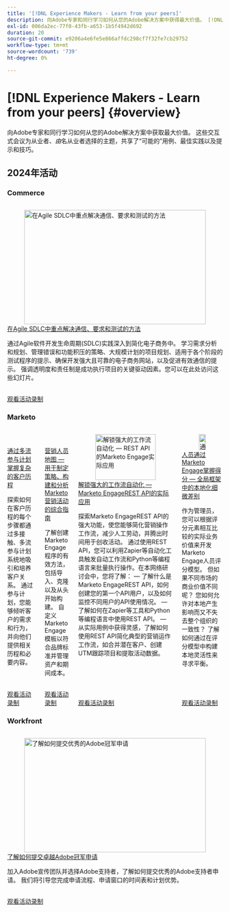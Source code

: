 ```yaml
---
title: '[!DNL Experience Makers - Learn from your peers]'
description: 向Adobe专家和同行学习如何从您的Adobe解决方案中获得最大价值。 [!DNL Experience Makers - Learn from your peers] 是虚拟客户学习活动的全球系列，重点是深入了解 [!DNL Adobe Experience Cloud] 解决方案。
exl-id: 006da2ec-77f0-43fb-a653-1b5f4942d692
duration: 20
source-git-commit: e9206a4e6fe5e866affdc298cf7f32fe7cb29752
workflow-type: tm+mt
source-wordcount: '739'
ht-degree: 0%

---
```


# [!DNL Experience Makers - Learn from your peers] {#overview}

<!-- <img alt="Experience Makers Learn from your peers" src="./assets/skill-exchange.png" /> -->

向Adobe专家和同行学习如何从您的Adobe解决方案中获取最大价值。 这些交互式会议为从业者、_由_&#x200B;名从业者选择的主题，共享了“可能的”用例、最佳实践以及提示和技巧。

## 2024年活动

### Commerce

<!-- CARDS
* https://experienceleague.adobe.com/en/docs/events/learn-from-your-peers-recordings/commerce/feb2024/agile-sdlc
-->
<!-- START CARDS HTML - DO NOT MODIFY BY HAND -->
<div class="columns">
    <div class="column is-half-tablet is-half-desktop is-one-third-widescreen" aria-label="A Focused Approach on Communication, Requirements, and Testing in Agile SDLC">
        <div class="card" style="height: 100%; display: flex; flex-direction: column; height: 100%;">
            <div class="card-image">
                <figure class="image x-is-16by9">
                    <a href="https://experienceleague.adobe.com/en/docs/events/learn-from-your-peers-recordings/commerce/feb2024/agile-sdlc" title="在Agile SDLC中重点解决通信、要求和测试的方法">
                        <img class="is-bordered-r-small" src="https://video.tv.adobe.com/v/3427501/?format=jpeg&nocache=1731456419215" alt="在Agile SDLC中重点解决通信、要求和测试的方法"
                             style="width: 100%; aspect-ratio: 16 / 9; object-fit: cover; overflow: hidden; display: block; margin: auto;">
                    </a>
                </figure>
            </div>
            <div class="card-content is-padded-small" style="display: flex; flex-direction: column; flex-grow: 1; justify-content: space-between;">
                <div class="top-card-content">
                    <p class="headline is-size-6 has-text-weight-bold">
                        <a href="https://experienceleague.adobe.com/en/docs/events/learn-from-your-peers-recordings/commerce/feb2024/agile-sdlc" title="在Agile SDLC中重点解决通信、要求和测试的方法">在Agile SDLC中重点解决通信、要求和测试的方法</a>
                    </p>
                    <p class="is-size-6">通过Agile软件开发生命周期(SDLC)实践深入到简化电子商务中。  学习需求分析和规划、管理错误和功能积压的策略、大规模计划的项目规划、适用于各个阶段的测试程序的提示、确保开发强大且可靠的电子商务网站，以及促进有效通信的提示。 强调透明度和责任制是成功执行项目的关键驱动因素。您可以在此处访问这些幻灯片。</p>
                </div>
                <a href="https://experienceleague.adobe.com/en/docs/events/learn-from-your-peers-recordings/commerce/feb2024/agile-sdlc" class="spectrum-Button spectrum-Button--outline spectrum-Button--primary spectrum-Button--sizeM" style="align-self: flex-start; margin-top: 1rem;">
                    <span class="spectrum-Button-label has-no-wrap has-text-weight-bold">观看活动录制</span>
                </a>
            </div>
        </div>
    </div>
</div>
<!-- END CARDS HTML - DO NOT MODIFY BY HAND -->




### Marketo

<!-- CARDS
* https://experienceleague.adobe.com/en/docs/events/learn-from-your-peers-recordings/marketo/sept2024/multi-stream-engagement-programs
* https://experienceleague.adobe.com/en/docs/events/learn-from-your-peers-recordings/marketo/july2024/marketers-map-marketo-campaigns
* https://experienceleague.adobe.com/en/docs/events/learn-from-your-peers-recordings/marketo/april2024/practical-applications-of-marketo-engage-rest-api
* https://experienceleague.adobe.com/en/docs/events/learn-from-your-peers-recordings/marketo/jan2024/person-scoring-mastery
-->
<!-- START CARDS HTML - DO NOT MODIFY BY HAND -->
<div class="columns">
    <div class="column is-half-tablet is-half-desktop is-one-third-widescreen" aria-label="Master complex customer journeys with Multi-Stream Engagement Programs">
        <div class="card" style="height: 100%; display: flex; flex-direction: column; height: 100%;">
            <div class="card-image">
                <figure class="image x-is-16by9">
                    <a href="https://experienceleague.adobe.com/en/docs/events/learn-from-your-peers-recordings/marketo/sept2024/multi-stream-engagement-programs" title="通过多流参与计划掌握复杂的客户历程">
                        <img class="is-bordered-r-small" src="https://video.tv.adobe.com/v/3434490/?format=jpeg&nocache=1731456420481" alt="通过多流参与计划掌握复杂的客户历程"
                             style="width: 100%; aspect-ratio: 16 / 9; object-fit: cover; overflow: hidden; display: block; margin: auto;">
                    </a>
                </figure>
            </div>
            <div class="card-content is-padded-small" style="display: flex; flex-direction: column; flex-grow: 1; justify-content: space-between;">
                <div class="top-card-content">
                    <p class="headline is-size-6 has-text-weight-bold">
                        <a href="https://experienceleague.adobe.com/en/docs/events/learn-from-your-peers-recordings/marketo/sept2024/multi-stream-engagement-programs" title="通过多流参与计划掌握复杂的客户历程">通过多流参与计划掌握复杂的客户历程</a>
                    </p>
                    <p class="is-size-6">探索如何在客户历程的每个步骤都通过多接触、多流参与计划系统地吸引和培养客户关系。 通过参与计划，您能够倾听客户的需求和行为，并向他们提供相关历程和必要内容。</p>
                </div>
                <a href="https://experienceleague.adobe.com/en/docs/events/learn-from-your-peers-recordings/marketo/sept2024/multi-stream-engagement-programs" class="spectrum-Button spectrum-Button--outline spectrum-Button--primary spectrum-Button--sizeM" style="align-self: flex-start; margin-top: 1rem;">
                    <span class="spectrum-Button-label has-no-wrap has-text-weight-bold">观看活动录制</span>
                </a>
            </div>
        </div>
    </div>
    <div class="column is-half-tablet is-half-desktop is-one-third-widescreen" aria-label="The Marketer's Map - A Comprehensive Guide to Strategizing, Building and Analyzing Marketo Campaigns">
        <div class="card" style="height: 100%; display: flex; flex-direction: column; height: 100%;">
            <div class="card-image">
                <figure class="image x-is-16by9">
                    <a href="https://experienceleague.adobe.com/en/docs/events/learn-from-your-peers-recordings/marketo/july2024/marketers-map-marketo-campaigns" title="营销人员地图 — 用于制定策略、构建和分析Marketo营销活动的综合指南">
                        <img class="is-bordered-r-small" src="https://video.tv.adobe.com/v/3432223/?format=jpeg&nocache=1731456420541" alt="营销人员地图 — 用于制定策略、构建和分析Marketo营销活动的综合指南"
                             style="width: 100%; aspect-ratio: 16 / 9; object-fit: cover; overflow: hidden; display: block; margin: auto;">
                    </a>
                </figure>
            </div>
            <div class="card-content is-padded-small" style="display: flex; flex-direction: column; flex-grow: 1; justify-content: space-between;">
                <div class="top-card-content">
                    <p class="headline is-size-6 has-text-weight-bold">
                        <a href="https://experienceleague.adobe.com/en/docs/events/learn-from-your-peers-recordings/marketo/july2024/marketers-map-marketo-campaigns" title="营销人员地图 — 用于制定策略、构建和分析Marketo营销活动的综合指南">营销人员地图 — 用于制定策略、构建和分析Marketo营销活动的综合指南</a>
                    </p>
                    <p class="is-size-6">了解创建Marketo Engage程序的有效方法，包括导入、克隆以及从头开始构建。 自定义Marketo Engage模板以符合品牌标准并管理资产和期间成本。</p>
                </div>
                <a href="https://experienceleague.adobe.com/en/docs/events/learn-from-your-peers-recordings/marketo/july2024/marketers-map-marketo-campaigns" class="spectrum-Button spectrum-Button--outline spectrum-Button--primary spectrum-Button--sizeM" style="align-self: flex-start; margin-top: 1rem;">
                    <span class="spectrum-Button-label has-no-wrap has-text-weight-bold">观看活动录制</span>
                </a>
            </div>
        </div>
    </div>
    <div class="column is-half-tablet is-half-desktop is-one-third-widescreen" aria-label="Unlocking Powerful Workflow Automation - Practical Applications of Marketo Engage REST API">
        <div class="card" style="height: 100%; display: flex; flex-direction: column; height: 100%;">
            <div class="card-image">
                <figure class="image x-is-16by9">
                    <a href="https://experienceleague.adobe.com/en/docs/events/learn-from-your-peers-recordings/marketo/april2024/practical-applications-of-marketo-engage-rest-api" title="解锁强大的工作流自动化 — REST API的Marketo Engage实际应用">
                        <img class="is-bordered-r-small" src="https://video.tv.adobe.com/v/3428435/?format=jpeg&nocache=1731456420532" alt="解锁强大的工作流自动化 — REST API的Marketo Engage实际应用"
                             style="width: 100%; aspect-ratio: 16 / 9; object-fit: cover; overflow: hidden; display: block; margin: auto;">
                    </a>
                </figure>
            </div>
            <div class="card-content is-padded-small" style="display: flex; flex-direction: column; flex-grow: 1; justify-content: space-between;">
                <div class="top-card-content">
                    <p class="headline is-size-6 has-text-weight-bold">
                        <a href="https://experienceleague.adobe.com/en/docs/events/learn-from-your-peers-recordings/marketo/april2024/practical-applications-of-marketo-engage-rest-api" title="解锁强大的工作流自动化 — REST API的Marketo Engage实际应用">解锁强大的工作流自动化 — Marketo EngageREST API的实际应用</a>
                    </p>
                    <p class="is-size-6">探索Marketo EngageREST API的强大功能，使您能够简化营销操作工作流，减少人工劳动，并腾出时间用于创收活动。 通过使用REST API，您可以利用Zapier等自动化工具触发自动工作流和Python等编程语言来批量执行操作。在本网络研讨会中，您将了解： — 了解什么是Marketo EngageREST API，如何创建您的第一个API用户，以及如何监控不同用户的API使用情况。 — 了解如何在Zapier等工具和Python等编程语言中使用REST API。 — 从实际用例中获得灵感，了解如何使用REST API简化典型的营销运作工作流，如合并潜在客户、创建UTM跟踪项目和提取活动数据。</p>
                </div>
                <a href="https://experienceleague.adobe.com/en/docs/events/learn-from-your-peers-recordings/marketo/april2024/practical-applications-of-marketo-engage-rest-api" class="spectrum-Button spectrum-Button--outline spectrum-Button--primary spectrum-Button--sizeM" style="align-self: flex-start; margin-top: 1rem;">
                    <span class="spectrum-Button-label has-no-wrap has-text-weight-bold">观看活动录制</span>
                </a>
            </div>
        </div>
    </div>
    <div class="column is-half-tablet is-half-desktop is-one-third-widescreen" aria-label="Person Scoring Mastery with Marketo Engage - Localized Nuances in a Global Framework">
        <div class="card" style="height: 100%; display: flex; flex-direction: column; height: 100%;">
            <div class="card-image">
                <figure class="image x-is-16by9">
                    <a href="https://experienceleague.adobe.com/en/docs/events/learn-from-your-peers-recordings/marketo/jan2024/person-scoring-mastery" title="通过Marketo Engage掌握人员得分 — 全球框架中的本地化细微差别">
                        <img class="is-bordered-r-small" src="https://video.tv.adobe.com/v/3426914/?format=jpeg&nocache=1731456420533" alt="通过Marketo Engage掌握人员得分 — 全球框架中的本地化细微差别"
                             style="width: 100%; aspect-ratio: 16 / 9; object-fit: cover; overflow: hidden; display: block; margin: auto;">
                    </a>
                </figure>
            </div>
            <div class="card-content is-padded-small" style="display: flex; flex-direction: column; flex-grow: 1; justify-content: space-between;">
                <div class="top-card-content">
                    <p class="headline is-size-6 has-text-weight-bold">
                        <a href="https://experienceleague.adobe.com/en/docs/events/learn-from-your-peers-recordings/marketo/jan2024/person-scoring-mastery" title="通过Marketo Engage掌握人员得分 — 全球框架中的本地化细微差别">人员通过Marketo Engage掌握得分 — 全局框架中的本地化细微差别</a>
                    </p>
                    <p class="is-size-6">作为管理员，您可以根据评分元素相互比较的实际业务价值来开发Marketo Engage人员评分模型。 但如果不同市场的商业价值不同呢？ 您如何允许对本地产生影响而又不失去整个组织的一致性？ 了解如何通过在评分模型中构建本地灵活性来寻求平衡。</p>
                </div>
                <a href="https://experienceleague.adobe.com/en/docs/events/learn-from-your-peers-recordings/marketo/jan2024/person-scoring-mastery" class="spectrum-Button spectrum-Button--outline spectrum-Button--primary spectrum-Button--sizeM" style="align-self: flex-start; margin-top: 1rem;">
                    <span class="spectrum-Button-label has-no-wrap has-text-weight-bold">观看活动录制</span>
                </a>
            </div>
        </div>
    </div>
</div>
<!-- END CARDS HTML - DO NOT MODIFY BY HAND -->




### Workfront

<!-- CARDS
* https://experienceleague.adobe.com/en/docs/events/learn-from-your-peers-recordings/adobe-champion-application
-->
<!-- START CARDS HTML - DO NOT MODIFY BY HAND -->
<div class="columns">
    <div class="column is-half-tablet is-half-desktop is-one-third-widescreen" aria-label="Learn how to submit a standout Adobe Champion Application">
        <div class="card" style="height: 100%; display: flex; flex-direction: column; height: 100%;">
            <div class="card-image">
                <figure class="image x-is-16by9">
                    <a href="https://experienceleague.adobe.com/en/docs/events/learn-from-your-peers-recordings/adobe-champion-application" title="了解如何提交优秀的Adobe冠军申请">
                        <img class="is-bordered-r-small" src="https://video.tv.adobe.com/v/3428431/?format=jpeg&nocache=1731456421008" alt="了解如何提交优秀的Adobe冠军申请"
                             style="width: 100%; aspect-ratio: 16 / 9; object-fit: cover; overflow: hidden; display: block; margin: auto;">
                    </a>
                </figure>
            </div>
            <div class="card-content is-padded-small" style="display: flex; flex-direction: column; flex-grow: 1; justify-content: space-between;">
                <div class="top-card-content">
                    <p class="headline is-size-6 has-text-weight-bold">
                        <a href="https://experienceleague.adobe.com/en/docs/events/learn-from-your-peers-recordings/adobe-champion-application" title="了解如何提交优秀的Adobe冠军申请">了解如何提交卓越Adobe冠军申请</a>
                    </p>
                    <p class="is-size-6">加入Adobe宣传团队并选择Adobe支持者，了解如何提交优秀的Adobe支持者申请。 我们将引导您完成申请流程、申请窗口的时间表和计划优势。</p>
                </div>
                <a href="https://experienceleague.adobe.com/en/docs/events/learn-from-your-peers-recordings/adobe-champion-application" class="spectrum-Button spectrum-Button--outline spectrum-Button--primary spectrum-Button--sizeM" style="align-self: flex-start; margin-top: 1rem;">
                    <span class="spectrum-Button-label has-no-wrap has-text-weight-bold">观看活动录制</span>
                </a>
            </div>
        </div>
    </div>
</div>
<!-- END CARDS HTML - DO NOT MODIFY BY HAND -->


